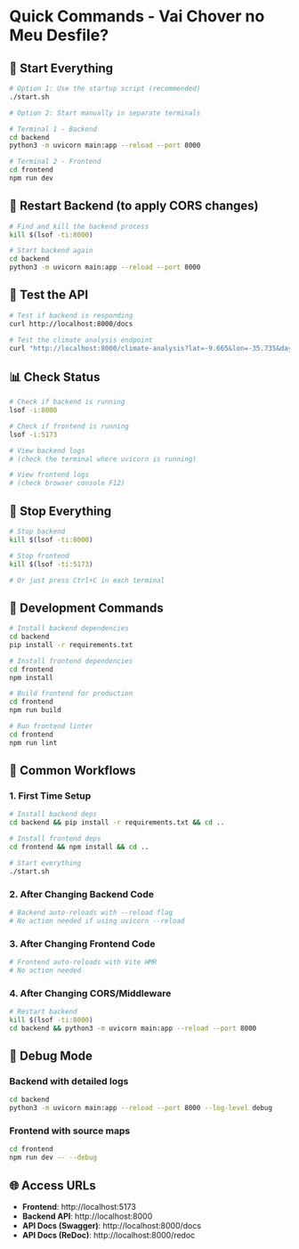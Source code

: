 # Quick Commands - Vai Chover no Meu Desfile?

## 🚀 Start Everything

```bash
# Option 1: Use the startup script (recommended)
./start.sh

# Option 2: Start manually in separate terminals

# Terminal 1 - Backend
cd backend
python3 -m uvicorn main:app --reload --port 8000

# Terminal 2 - Frontend
cd frontend
npm run dev
```

## 🔄 Restart Backend (to apply CORS changes)

```bash
# Find and kill the backend process
kill $(lsof -ti:8000)

# Start backend again
cd backend
python3 -m uvicorn main:app --reload --port 8000
```

## 🧪 Test the API

```bash
# Test if backend is responding
curl http://localhost:8000/docs

# Test the climate analysis endpoint
curl "http://localhost:8000/climate-analysis?lat=-9.665&lon=-35.735&day=4&month=10"
```

## 📊 Check Status

```bash
# Check if backend is running
lsof -i:8000

# Check if frontend is running
lsof -i:5173

# View backend logs
# (check the terminal where uvicorn is running)

# View frontend logs
# (check browser console F12)
```

## 🛑 Stop Everything

```bash
# Stop backend
kill $(lsof -ti:8000)

# Stop frontend
kill $(lsof -ti:5173)

# Or just press Ctrl+C in each terminal
```

## 🔧 Development Commands

```bash
# Install backend dependencies
cd backend
pip install -r requirements.txt

# Install frontend dependencies
cd frontend
npm install

# Build frontend for production
cd frontend
npm run build

# Run frontend linter
cd frontend
npm run lint
```

## 📝 Common Workflows

### 1. First Time Setup
```bash
# Install backend deps
cd backend && pip install -r requirements.txt && cd ..

# Install frontend deps
cd frontend && npm install && cd ..

# Start everything
./start.sh
```

### 2. After Changing Backend Code
```bash
# Backend auto-reloads with --reload flag
# No action needed if using uvicorn --reload
```

### 3. After Changing Frontend Code
```bash
# Frontend auto-reloads with Vite HMR
# No action needed
```

### 4. After Changing CORS/Middleware
```bash
# Restart backend
kill $(lsof -ti:8000)
cd backend && python3 -m uvicorn main:app --reload --port 8000
```

## 🐛 Debug Mode

### Backend with detailed logs
```bash
cd backend
python3 -m uvicorn main:app --reload --port 8000 --log-level debug
```

### Frontend with source maps
```bash
cd frontend
npm run dev -- --debug
```

## 🌐 Access URLs

- **Frontend**: http://localhost:5173
- **Backend API**: http://localhost:8000
- **API Docs (Swagger)**: http://localhost:8000/docs
- **API Docs (ReDoc)**: http://localhost:8000/redoc
